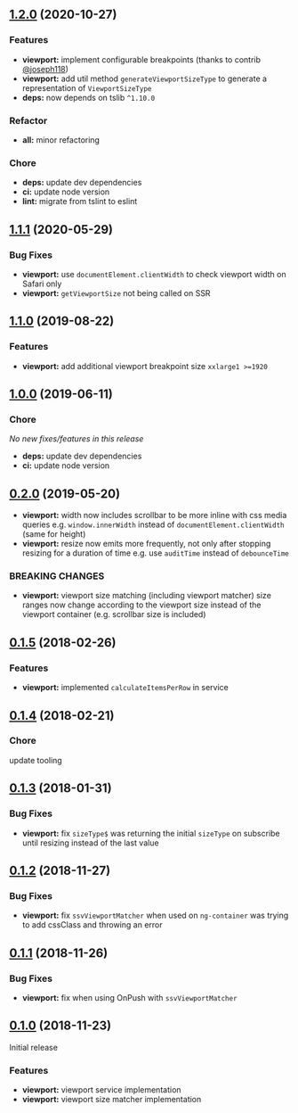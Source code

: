 ## [1.2.0](https://github.com/sketch7/ngx.ux/compare/1.1.2...1.2.0) (2020-10-27)

### Features

- **viewport:** implement configurable breakpoints (thanks to contrib [@joseph118](https://github.com/joseph118))
- **viewport:** add util method `generateViewportSizeType` to generate a representation of `ViewportSizeType`
- **deps:** now depends on tslib `^1.10.0`

### Refactor

- **all:** minor refactoring

### Chore

- **deps:** update dev dependencies
- **ci:** update node version
- **lint:** migrate from tslint to eslint

## [1.1.1](https://github.com/sketch7/ngx.ux/compare/1.1.0...1.1.1) (2020-05-29)

### Bug Fixes

- **viewport:** use `documentElement.clientWidth` to check viewport width on Safari only
- **viewport:** `getViewportSize` not being called on SSR

## [1.1.0](https://github.com/sketch7/ngx.ux/compare/1.0.0...1.1.0) (2019-08-22)

### Features

- **viewport:** add additional viewport breakpoint size `xxlarge1 >=1920`

## [1.0.0](https://github.com/sketch7/ngx.ux/compare/0.2.0...1.0.0) (2019-06-11)

### Chore

*No new fixes/features in this release*

- **deps:** update dev dependencies
- **ci:** update node version

## [0.2.0](https://github.com/sketch7/ngx.ux/compare/0.1.5...0.2.0) (2019-05-20)

- **viewport:** width now includes scrollbar to be more inline with css media queries e.g. `window.innerWidth` instead of `documentElement.clientWidth` (same for height)
- **viewport:** resize now emits more frequently, not only after stopping resizing for a duration of time e.g. use `auditTime` instead of `debounceTime`


### BREAKING CHANGES

- **viewport:** viewport size matching (including viewport matcher) size ranges now change according to the viewport size instead of the viewport container (e.g. scrollbar size is included)


## [0.1.5](https://github.com/sketch7/ngx.ux/compare/0.1.4...0.1.5) (2018-02-26)

### Features

- **viewport:** implemented `calculateItemsPerRow` in service


## [0.1.4](https://github.com/sketch7/ngx.ux/compare/0.1.3...0.1.4) (2018-02-21)

### Chore

update tooling


## [0.1.3](https://github.com/sketch7/ngx.ux/compare/0.1.2...0.1.3) (2018-01-31)

### Bug Fixes

- **viewport:** fix `sizeType$` was returning the initial `sizeType` on subscribe until resizing instead of the last value


## [0.1.2](https://github.com/sketch7/ngx.ux/compare/0.1.1...0.1.2) (2018-11-27)

### Bug Fixes

- **viewport:** fix `ssvViewportMatcher` when used on `ng-container` was trying to add cssClass and throwing an error


## [0.1.1](https://github.com/sketch7/ngx.ux/compare/0.1.0...0.1.1) (2018-11-26)

### Bug Fixes

- **viewport:** fix when using OnPush with `ssvViewportMatcher`


## [0.1.0](https://github.com/sketch7/ngx.ux) (2018-11-23)

Initial release

### Features

- **viewport:** viewport service implementation
- **viewport:** viewport size matcher implementation
